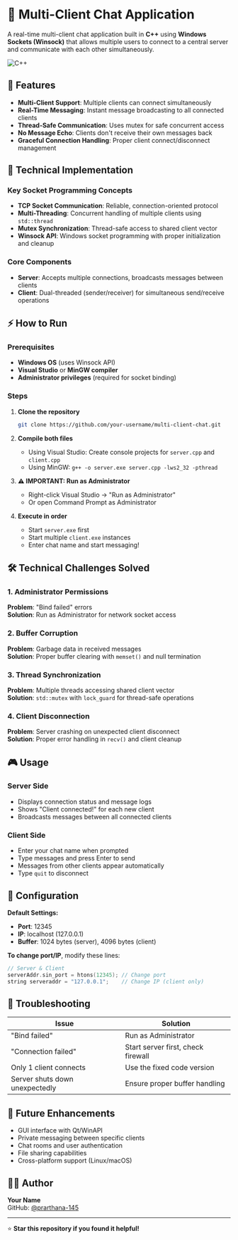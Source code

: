 # 💬 Multi-Client Chat Application

A real-time multi-client chat application built in **C++** using **Windows Sockets (Winsock)** that allows multiple users to connect to a central server and communicate with each other simultaneously.

![C++](https://img.shields.io/badge/C%2B%2B-00599C?style=for-the-badge&logo=c%2B%2B&logoColor=white)

## 🚀 Features

- **Multi-Client Support**: Multiple clients can connect simultaneously
- **Real-Time Messaging**: Instant message broadcasting to all connected clients
- **Thread-Safe Communication**: Uses mutex for safe concurrent access
- **No Message Echo**: Clients don't receive their own messages back
- **Graceful Connection Handling**: Proper client connect/disconnect management

## 🔧 Technical Implementation

### Key Socket Programming Concepts
- **TCP Socket Communication**: Reliable, connection-oriented protocol
- **Multi-Threading**: Concurrent handling of multiple clients using `std::thread`
- **Mutex Synchronization**: Thread-safe access to shared client vector
- **Winsock API**: Windows socket programming with proper initialization and cleanup

### Core Components
- **Server**: Accepts multiple connections, broadcasts messages between clients
- **Client**: Dual-threaded (sender/receiver) for simultaneous send/receive operations


## ⚡ How to Run

### Prerequisites
- **Windows OS** (uses Winsock API)
- **Visual Studio** or **MinGW compiler**
- **Administrator privileges** (required for socket binding)

### Steps
1. **Clone the repository**
   ```bash
   git clone https://github.com/your-username/multi-client-chat.git
   ```

2. **Compile both files**
   - Using Visual Studio: Create console projects for `server.cpp` and `client.cpp`
   - Using MinGW: `g++ -o server.exe server.cpp -lws2_32 -pthread`

3. **⚠️ IMPORTANT: Run as Administrator**
   - Right-click Visual Studio → "Run as Administrator"
   - Or open Command Prompt as Administrator

4. **Execute in order**
   - Start `server.exe` first
   - Start multiple `client.exe` instances
   - Enter chat name and start messaging!

## 🛠️ Technical Challenges Solved

### 1. **Administrator Permissions**
**Problem**: "Bind failed" errors  
**Solution**: Run as Administrator for network socket access

### 2. **Buffer Corruption** 
**Problem**: Garbage data in received messages  
**Solution**: Proper buffer clearing with `memset()` and null termination

### 3. **Thread Synchronization**
**Problem**: Multiple threads accessing shared client vector  
**Solution**: `std::mutex` with `lock_guard` for thread-safe operations

### 4. **Client Disconnection**
**Problem**: Server crashing on unexpected client disconnect  
**Solution**: Proper error handling in `recv()` and client cleanup

## 🎮 Usage

### Server Side
- Displays connection status and message logs
- Shows "Client connected!" for each new client
- Broadcasts messages between all connected clients

### Client Side  
- Enter your chat name when prompted
- Type messages and press Enter to send
- Messages from other clients appear automatically  
- Type `quit` to disconnect

## 🔧 Configuration

**Default Settings:**
- **Port**: 12345
- **IP**: localhost (127.0.0.1)
- **Buffer**: 1024 bytes (server), 4096 bytes (client)

**To change port/IP**, modify these lines:
```cpp
// Server & Client
serverAddr.sin_port = htons(12345); // Change port
string serveraddr = "127.0.0.1";    // Change IP (client only)
```

## 🐛 Troubleshooting

| Issue | Solution |
|-------|----------|
| "Bind failed" | Run as Administrator |
| "Connection failed" | Start server first, check firewall |
| Only 1 client connects | Use the fixed code version |
| Server shuts down unexpectedly | Ensure proper buffer handling |

## 🚀 Future Enhancements

- GUI interface with Qt/WinAPI
- Private messaging between specific clients
- Chat rooms and user authentication
- File sharing capabilities
- Cross-platform support (Linux/macOS)

## 👨‍💻 Author

**Your Name**  
GitHub: [@prarthana-145](https://github.com/prarthana-145)

---

⭐ **Star this repository if you found it helpful!**
